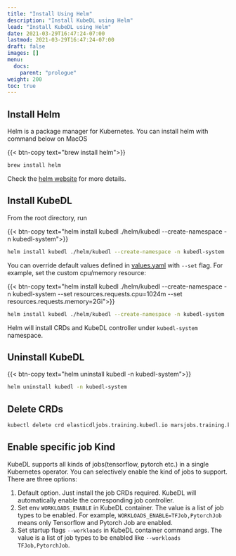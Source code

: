 ```yaml
---
title: "Install Using Helm"
description: "Install KubeDL using Helm"
lead: "Install KubeDL using Helm"
date: 2021-03-29T16:47:24-07:00
lastmod: 2021-03-29T16:47:24-07:00
draft: false
images: []
menu:
  docs:
    parent: "prologue"
weight: 200
toc: true
---
```


## Install Helm
Helm is a package manager for Kubernetes. You can install helm with command below on MacOS

{{< btn-copy text="brew install helm">}}
```bash
brew install helm
```
Check the [helm website](https://helm.sh/docs/intro/install/) for more details.

## Install KubeDL
From the root directory, run

{{< btn-copy text="helm install kubedl ./helm/kubedl --create-namespace -n kubedl-system">}}
```bash
helm install kubedl ./helm/kubedl --create-namespace -n kubedl-system
```

You can override default values defined in [values.yaml](https://github.com/alibaba/kubedl/blob/master/helm/kubedl/values.yaml) with `--set` flag.
For example, set the custom cpu/memory resource:

{{< btn-copy text="helm install kubedl ./helm/kubedl --create-namespace -n kubedl-system --set resources.requests.cpu=1024m --set resources.requests.memory=2Gi">}}
```bash
helm install kubedl ./helm/kubedl --create-namespace -n kubedl-system  --set resources.requests.cpu=1024m --set resources.requests.memory=2Gi
```
Helm will install CRDs and KubeDL controller under `kubedl-system` namespace.

## Uninstall KubeDL
{{< btn-copy text="helm uninstall kubedl -n kubedl-system">}}
```bash
helm uninstall kubedl -n kubedl-system
```

## Delete CRDs
```bash
kubectl delete crd elasticdljobs.training.kubedl.io marsjobs.training.kubedl.io mpijobs.training.kubedl.io pytorchjobs.training.kubedl.io tfjobs.training.kubedl.io xdljobs.training.kubedl.io xgboostjobs.training.kubedl.io
```

## Enable specific job Kind

KubeDL supports all kinds of jobs(tensorflow, pytorch etc.) in a single Kubernetes operator. You can selectively enable the kind of jobs to support.
There are three options:
1. Default option. Just install the job CRDs required. KubeDL will automatically enable the corresponding job controller.
2. Set env `WORKLOADS_ENABLE` in KubeDL container. The value is a list of job types to be enabled. For example, `WORKLOADS_ENABLE=TFJob,PytorchJob` means only Tensorflow and Pytorch Job are enabled.
3. Set startup flags `--workloads` in KubeDL container command args. The value is a list of job types to be enabled like `--workloads TFJob,PytorchJob`.
